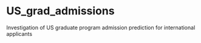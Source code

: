 # US_grad_admissions
Investigation of US graduate program admission prediction for international applicants
